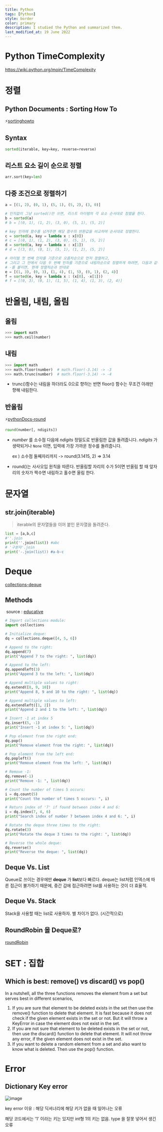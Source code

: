 ```yaml
---
title: Python
tags: [Python]
style: border
color: primary
description: I studied the Python and summarized them.
last_modified_at: 19 June 2022
---
```




# Python TimeComplexity

https://wiki.python.org/moin/TimeComplexity



# 정렬

## Python Documents : Sorting How To

⚡[sortinghowto](https://docs.python.org/ko/3/howto/sorting.html#sortinghowto)

## Syntax

```python
sorted(iterable, key=key, reverse=reverse)
```



## 리스트 요소 길이 순으로 정렬

```python
arr.sort(key=len)
```



## 다중 조건으로 정렬하기

```python
a = [(1, 2), (0, 1), (5, 1), (5, 2), (3, 0)]

# 인자없이 그냥 sorted()만 쓰면, 리스트 아이템의 각 요소 순서대로 정렬을 한다.
b = sorted(a)
# b = [(0, 1), (1, 2), (3, 0), (5, 1), (5, 2)]

# key 인자에 함수를 넘겨주면 해당 함수의 반환값을 비교하여 순서대로 정렬한다.
c = sorted(a, key = lambda x : x[0])
# c = [(0, 1), (1, 2), (3, 0), (5, 1), (5, 2)]
d = sorted(a, key = lambda x : x[1])
# d = [(3, 0), (0, 1), (5, 1), (1, 2), (5, 2)]

# 아이템 첫 번째 인자를 기준으로 오름차순으로 먼저 정렬하고,
# 그리고 그 안에서 다음 두 번째 인자를 기준으로 내림차순으로 정렬하게 하려면, 다음과 같이 할 수 있다.
# -를 붙이면, 현재 정렬차순과 반대로
e = [(1, 3), (0, 3), (1, 4), (1, 5), (0, 1), (2, 4)]
f = sorted(e, key = lambda x : (x[0], -x[1]))
# f = [(0, 3), (0, 1), (1, 5), (1, 4), (1, 3), (2, 4)]
```



# 반올림, 내림, 올림

## 올림

```python
>>> import math
>>> math.ceil(number)    
```

## 내림

```python
>>> import math
>>> math.floor(number)	# math.floor(-3.14) -> -3
>>> math.trunc(number)	# math.floor(-3.14) -> -4
```

- trunc()함수는 내림을 하더라도 0으로 향하는 반면 floor() 함수는 무조건 아래만 향해 내림한다. 

## 반올림

⚡[pythonDocs-round](https://docs.python.org/ko/3/library/functions.html?highlight=round#round)

```python
round(number[, ndigits])
```

- *number* 를 소수점 다음에 *ndigits* 정밀도로 반올림한 값을 돌려줍니다. *ndigits* 가 생략되거나 `None` 이면, 입력에 가장 가까운 정수를 돌려줍니다.

  ex ) 소수점 둘째자리까지 -> round(3.1415, 2) => 3.14


- round()는 사사오입 원칙을 따른다. 반올림할 자리의 수가 5이면 반올림 할 때 앞자리의 숫자가 짝수면 내림하고 홀수면 올림 한다.

# 문자열

## str.join(iterable)

> iterable의 문자열들을 이어 붙인 문자열을 돌려준다.

```python
list = [a,b,c]
#''.join
print(''.join(list)) #abc
# '구분자'.join
print('-.join(list)) #a-b-c
```

# Deque

[collections-deque](https://docs.python.org/ko/3/library/collections.html?highlight=deque#deque-objects)

## Methods 

​	source : [educative](https://www.educative.io/edpresso/how-to-use-a-deque-in-python)

```python
# Import collections module:
import collections

# Initialize deque:
dq = collections.deque([4, 5, 6])

# Append to the right:
dq.append(7)
print("Append 7 to the right: ", list(dq))

# Append to the left:
dq.appendleft(3)
print("Append 3 to the left: ", list(dq))

# Append multiple values to right:
dq.extend([8, 9, 10])
print("Append 8, 9 and 10 to the right: ", list(dq))

# Append multiple values to left:
dq.extendleft([1, 2])
print("Append 2 and 1 to the left: ", list(dq))

# Insert -1 at index 5
dq.insert(5, -1)
print("Insert -1 at index 5: ", list(dq))

# Pop element from the right end:
dq.pop()
print("Remove element from the right: ", list(dq))

# Pop element from the left end:
dq.popleft()
print("Remove element from the left: ", list(dq))

# Remove -1:
dq.remove(-1)
print("Remove -1: ", list(dq))

# Count the number of times 5 occurs:
i = dq.count(5)
print("Count the number of times 5 occurs: ", i)

# Return index of '7' if found between index 4 and 6:
i = dq.index(7, 4, 6)
print("Search index of number 7 between index 4 and 6: ", i)

# Rotate the deque three times to the right:
dq.rotate(3)
print("Rotate the deque 3 times to the right: ", list(dq))

# Reverse the whole deque:
dq.reverse()
print("Reverse the deque: ", list(dq))

```



## Deque Vs. List

Queue로 쓰이는 경우에만 **deque** 가 **list**보다 빠르다. deque는 list처럼 인덱스에 따른 접근이 불가하기 때문에, 중간 갑에 접근하려면 list를 사용하는 것이 더 효율적.

## Deque Vs. Stack

Stack을 사용할 때는 list로 사용하자. 별 차이가 없다. (시간적으로)

## RoundRobin 을 Deque로?
[roundRobin](https://docs.python.org/ko/3/library/collections.html?highlight=deque#deque-objects:~:text=%EB%9D%BC%EC%9A%B4%EB%93%9C%20%EB%A1%9C%EB%B9%88%20%EC%8A%A4%EC%BC%80%EC%A4%84%EB%9F%AC(round%2Drobin%20scheduler)%EB%8A%94%20deque%EC%97%90%20%EC%A0%80%EC%9E%A5%EB%90%9C%20%EC%9E%85%EB%A0%A5%20%EC%9D%B4%ED%84%B0%EB%A0%88%EC%9D%B4%ED%84%B0%EB%A1%9C%20%EA%B5%AC%ED%98%84%ED%95%A0%20%EC%88%98%20%EC%9E%88%EC%8A%B5%EB%8B%88%EB%8B%A4.)



# SET : 집합

## Which is best: remove() vs discard() vs pop()

In a nutshell, all the three functions removes the element from a set but serves best in different scenarios,

1. If you are sure that element to be deleted exists in the set then use the remove() function to delete that element. It is fast because it does not check if the given element exists in the set or not. But it will throw a KeyError in case the element does not exist in the set.
2. If you are not sure that element to be deleted exists in the set or not, then use the discard() function to delete that element. It will not throw any error, if the given element does not exist in the set.
3. If you want to delete a random element from a set and also want to know what is deleted. Then use the pop() function.



# Error

## Dictionary Key error

![image](https://user-images.githubusercontent.com/40678696/179209482-1a3b12e3-44b6-4ac4-b2af-9189bba3371d.png)

key error 이유 : 해당 딕셔너리에 해당 키가 없을 때 일어나는 오류

해당 코드에서는 '1' 이라는 키는 있지만 int형 1의 키는 없음. type 을 잘못 넣어서 생긴 오류